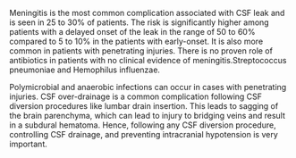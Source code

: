 Meningitis is the most common complication associated with CSF leak and is seen in 25 to 30% of patients. The risk is significantly higher among patients with a delayed onset of the leak in the range of 50 to 60% compared to 5 to 10% in the patients with early-onset. It is also more common in patients with penetrating injuries. There is no proven role of antibiotics in patients with no clinical evidence of meningitis.Streptococcus pneumoniae and Hemophilus influenzae.

Polymicrobial and anaerobic infections can occur in cases with penetrating injuries. CSF over-drainage is a common complication following CSF diversion procedures like lumbar drain insertion. This leads to sagging of the brain parenchyma, which can lead to injury to bridging veins and result in a subdural hematoma. Hence, following any CSF diversion procedure, controlling CSF drainage, and preventing intracranial hypotension is very important.